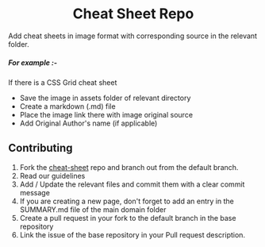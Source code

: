<h1 align="center">Cheat Sheet Repo</h1>

Add cheat sheets in image format with corresponding source in the relevant folder.


##### For example :- 

If there is a CSS Grid cheat sheet 
- Save the image in assets folder of relevant directory
- Create a markdown (.md) file 
- Place the image link there with image original source
- Add Original Author's name (if applicable)

## Contributing

1. Fork the [cheat-sheet](https://github.com/dazzlerkumar/cheat-sheets) repo and branch out from the default branch.
2. Read our guidelines
3. Add / Update the relevant files and commit them with a clear commit message
4. If you are creating a new page, don't forget to add an entry in the SUMMARY.md file of the main domain folder
5. Create a pull request in your fork to the default branch in the base repository
6. Link the issue of the base repository in your Pull request description. 